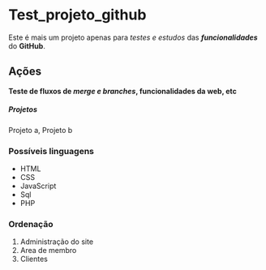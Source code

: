 # Test_projeto_github
Este é mais um projeto apenas para *testes e estudos* das ***funcionalidades*** do **GitHub**.

## Ações

**Teste de fluxos de _merge e branches_, funcionalidades da web, etc**

##### Projetos

Projeto a, Projeto b

### Possíveis linguagens
* HTML
* CSS
* JavaScript
* Sql
* PHP

### Ordenação

1. Administração do site
2. Area de membro
3. Clientes
